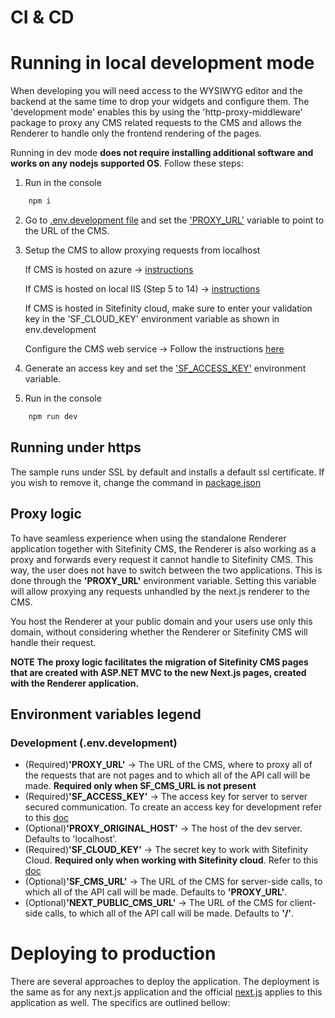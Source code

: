 CI & CD
======================================================

# Running in local development mode

When developing you will need access to the WYSIWYG editor and the backend at the same time to drop your widgets and configure them. The 'development mode' enables this by using the 'http-proxy-middleware' package to proxy any CMS related requests to the CMS and allows the Renderer to handle only the frontend rendering of the pages.

Running in dev mode **does not require installing additional software and works on any nodejs supported OS**. Follow these steps:

1. Run in the console
``` bash
    npm i
```
2. Go to [.env.development file](/.env.development) and set the ['PROXY_URL'](#environment-variables-legend) variable to point to the URL of the CMS.

3. Setup the CMS to allow proxying requests from localhost

   If CMS is hosted on azure -> [instructions](https://www.progress.com/documentation/sitefinity-cms/host-sitefinity-cms-and-.net-core-renderer-on-azure-app-services)

   If CMS is hosted on local IIS (Step 5 to 14) -> [instructions](https://www.progress.com/documentation/sitefinity-cms/host-sitefinity-cms-and-the-.net-core-renderer-on-the-same-iis)

   If CMS is hosted in Sitefinity cloud, make sure to enter your validation key in the 'SF_CLOUD_KEY' environment variable as shown in env.development

   Configure the CMS web service -> Follow the instructions [here](https://www.progress.com/documentation/sitefinity-cms/setup-the-asp.net-core-renderer#configure-sitefinity-cms)

4. Generate an access key and set the ['SF_ACCESS_KEY'](#environment-variables-legend) environment variable.
4. Run in the console
``` bash
    npm run dev
```

## Running under https
The sample runs under SSL by default and installs a default ssl certificate. If you wish to remove it, change the command in [package.json](../package.json)

## Proxy logic

To have seamless experience when using the standalone Renderer application together with Sitefinity CMS, the Renderer is also working as a proxy and forwards every request it cannot handle to Sitefinity CMS. This way, the user does not have to switch between the two applications. This is done through the **'PROXY_URL'** environment variable. Setting this variable will allow proxying any requests unhandled by the next.js renderer to the CMS.

You host the Renderer at your public domain and your users use only this domain, without considering whether the Renderer or Sitefinity CMS will handle their request.

**NOTE The proxy logic facilitates the migration of Sitefinity CMS pages that are created with ASP.NET MVC to the new Next.js pages, created with the Renderer application.**

## Environment variables legend

### Development (.env.development)

* (Required)**'PROXY_URL'** -> The URL of the CMS, where to proxy all of the requests that are not pages and to which all of the API call will be made. **Required only when SF_CMS_URL is not present**
* (Required)**'SF_ACCESS_KEY'** -> The access key for server to server secured communication. To create an access key for development refer to this [doc](https://www.progress.com/documentation/sitefinity-cms/generate-access-key)
* (Optional)**'PROXY_ORIGINAL_HOST'** -> The host of the dev server. Defaults to 'localhost'.
* (Required)**'SF_CLOUD_KEY'** -> The secret key to work with Sitefinity Cloud. **Required only when working with Sitefinity cloud**. Refer to this [doc](https://www.progress.com/documentation/sitefinity-cms/cloud/code-deployment)
* (Optional)**'SF_CMS_URL'** -> The URL of the CMS for server-side calls, to which all of the API call will be made. Defaults to **'PROXY_URL'**.
* (Optional)**'NEXT_PUBLIC_CMS_URL'** -> The URL of the CMS for client-side calls, to which all of the API call will be made. Defaults to **'/'**.

# Deploying to production

There are several approaches to deploy the application. The deployment is the same as for any next.js application and the official [next.js](https://nextjs.org/docs/pages/building-your-application/deploying) applies to this application as well.
The specifics are outlined bellow:
